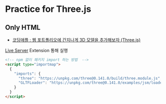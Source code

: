 # Practice for Three.js

## Only HTML

- [코딩애플 : 웹 포트폴리오에 간지나게 3D 모델을 추가해보자 (Three.js)](https://www.youtube.com/watch?v=CojyGfCMvuU)

[Live Server](https://marketplace.visualstudio.com/items?itemName=ritwickdey.LiveServer) Extension 통해 실행

```html
<!-- npm 없이 패키지 import 하는 방법  -->
<script type="importmap">
  {
    "imports": {
      "three": "https://unpkg.com/three@0.141.0/build/three.module.js",
      "GLTFLoader": "https://unpkg.com/three@0.141.0/examples/jsm/loaders/GLTFLoader.js"
    }
  }
</script>
```
